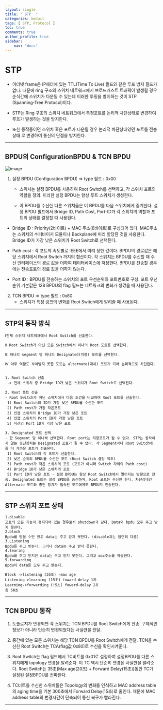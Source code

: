 ```yaml
---
layout: single
title: " STP  "
categories: keduit
tags: [ STP, Protocol ]
toc: true 
comments: true
author_profile: true
sidebar:
    nav: "docs"
---
```


# STP

* 이더넷 frame은 IP헤더에 있는 TTL(Time To Live) 필드와 같은 루프 방지 필드가 없다. 때문에 ring 구조의 스위치 네트워크에서 브로드캐스트 트래픽이 발생될 경우 순식간에 스위치가 다운될 수 있는데 이러한 루핑을 방지하는 것이 STP (Spanning-Tree Protocol)이다.

* STP는 Ring 구조의 스위치 네트워크에서 특정포트를 논리적 차단상태로 변경하여 루프가 발생하는 것을 방지한다.

* 또한 동작중이던 스위치 혹은 포트가 다운될 경우 논리적 차단상태였던 포트를 전송상태
로 변경하여 통신의 단절을 방지한다.

---

## BPDU의 ConfigurationBPDU & TCN BPDU

![image](https://user-images.githubusercontent.com/128279031/232314700-04e13ef6-0189-4d03-92cb-62786576e275.png)

1. 설정 BPDU (Configuration BPDU) => type 필드 : 0x00
   * 스위치는 설정 BPDU를 사용하여 Root Switch를 선택하고, 각 스위치 포트의 역할을 정의. 이러한 설정 BPDU는 항상 루트 스위치가 생성한다. 

   * 이 BPDU를 수신한 다른 스위치들은 이 BPDU를 다음 스위치에게 중계한다. 설정 BPDU 필드에서 Bridge ID, Path Cost, Port-ID가 각 스위치의 역할과 포트의 상태를 결정할 때 사용된다.

* Bridge ID : Priority(2바이트) + MAC 주소(6바이트)로 구성되어 있다. MAC주소는 스위치의 수퍼바이저 모듈이나 Backplane에 미리 할당된 것을 사용한다. Bridge ID가 가장 낮은 스위치가 Root Switch로 선택된다.
 
* Path cost : 각 포트의 속도별로 IEEE에서 미리 정한 값이다. BPDU의 경로값은 해당 스위치에서 Root Switch 까지의 합산이다. 각 스위치는 BPDU를 수신할 때 수신 인터페이스의 경로 값을 더하여 데이터베이스에 저장한다. BPDU를 전송할 경우에는 전송포트의 경로 값을 더하지 않는다.

* Port ID : BPDU를 전송하는 스위치의 포트 우선순위와 포트번호로 구성. 포트 우선순위 기본값은 128 BPDU의 flag 필드는 네트워크의 변화가 생겼을 때 사용된다.

2. TCN BPDU => type 필드 : 0x80
    * 스위치가 특정 링크의 변화를 Root Switch에게 알려줄 때 사용된다.

---

## STP의 동작 방식 

```
Ⅰ전체 스위치 네트워크에서 Root Switch를 선출한다. 

Ⅱ Root Switch가 아닌 모든 Switch에서 하나의 Root 포트를 선택한다. 

Ⅲ 하나의 segment 당 하나의 Designated(지정) 포트를 선택한다. 

Ⅳ 아무 역할도 부여받지 못한 포트는 alternate(대체) 포트가 되어 논리적으로 차단된다.


1. Root Switch 선출
 -> 전체 스위치 중 Bridge ID가 낮은 스위치가 Root Switch로 선택된다. 
 
2. Root 포트 선출
- Root Switch가 아닌 스위치에서 다음 조건을 비교하여 Root 포트를 선출한다.
 1) Root Switch의 ID가 가장 낮은 BPDU를 수신한 포트
 2) Path cost가 가장 작은포트
 3) 인접 스위치의 Bridge ID가 가장 낮은 포트
 4) 인접 스위치의 Port ID가 가장 낮은 포트
 5) 자신의 Port ID가 가장 낮은 포트

3. Designated 포트 선택
- 한 Segment 당 하나씩 선택한다. Root port는 지정포트가 될 수 없다. STP는 동작하지 않는 종단장치는 Designated 포트가 될 수 없다. 각 Segment마다 Root Switch에 좀 더 가까운 포트가 선출된다.
 1) Root Switch의 각 포트가 선출한다.
 2) 낮은 순위의 BPDU를 수신한 포트 (Root Switch 결정 직후)
 3) Path cost가 작은 스위치의 포트 (포트가 아니라 Switch 자체의 Path cost)
 4) Bridge ID가 낮은 스위치의 포트 
 5) Port ID가 낮은 포트 - 설정 BPDU는 항상 Root Switch에서 멀어지는 방향으로 전송. Designated 포트는 설정 BPDU를 송신하며, Root 포트는 수신만 한다. 차단상태인 Alternate 포트와 종단 장치가 접속된 포트에게도 BPDU가 전송된다.
```

---
## STP 스위치 포트 상태

```
1.disable
포트의 모든 기능이 정지되어 있는 경우로서 shutdown과 같다. Data와 bpdu 모두 주고 받지 못한다.
2.block
Bpdu를 받을 수만 있고 data는 주고 받지 못한다. (disable과는 엄연히 다름)
3.Listening
Bpdu를 주고 받는다. 그러나 data는 주고 받지 못한다.
4.learing
Bpdu를 주고 받지만 data는 주고 받지 못한다. 그리고 mac주소를 학습한다.
5.forwarding
Bpdu와 data를 모두 주고 받는다. 

Block ->listening (20초) -max age
Listening->learning (15초) foward-delay 1차
Learning->forwarding (!5초) foward-delay 2차
총 50초 
```

---

## TCN BPDU 동작

1. 토폴로지가 변경되면 각 스위치는 TCN BPDU를 Root Switch에게 전송. 구체적인 정보가 아니라 단순히 변경되었다는 사실만을 전달.

2. 중간에 있는 모든 스위치는 해당 TCN BPDU를 Root Switch에게 전달. TCN을 수신한 Root Switch는 TCA(flag값 0x80)로 수신을 확인시켜준다.

3. Root Switch는 flag 필드에서 TC비트를 0x01로 설정하여 설정BPDU를 다른 스위치에게 topology 변경을 알려준다. 이 TC 역시 단순히 변경된 사실만을 알려준다. Root Switch는 35초(Max age(20초) + Forward Delay(15초))동안 TC가 설정된 설정BPDU를 전파한다. 

4. TC비트를 수신한 스위치들은 Topology의 변화를 인식하고 MAC address table의 aging time을 기본 300초에서 Forward Delay(15초)로 줄인다. 때문에 MAC address table의 변경시간이 단축되어 통신 복구가 빨라진다.

---